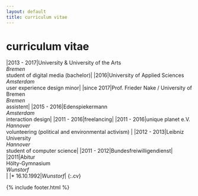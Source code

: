 ```yaml
---
layout: default
title: curriculum vitae
---
```


# curriculum vitae

|2013 - 2017|University & University of the Arts<br/>*Bremen* <br/>student of digital media (bachelor)|
|2016|University of Applied Sciences<br/>*Amsterdam*<br/>user experience design minor|
|since 2017|Prof. Frieder Nake / University of Bremen<br/>*Bremen* <br/>assistent|
|2015 - 2016|Edenspiekermann<br/>*Amsterdam*<br/>interaction design|
|2011 - 2016|freelancing|
|2011 - 2016|unique planet e.V.<br/>*Hannover*<br/>volunteering (political and environmental activism)	|
|2012 - 2013|Leibniz University<br/>*Hannover*<br/>student of computer science|
|2011 - 2012|Bundesfreiwilligendienst|
|2011|Abitur<br/>Hölty-Gymnasium<br/>*Wunstorf*<br/>|
|* 16.10.1992|*Wunstorf*|
{:.cv}

{% include footer.html %}
